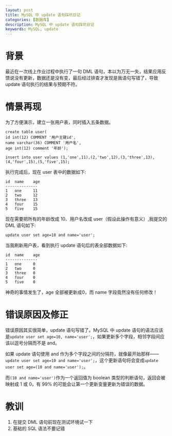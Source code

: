 ```yaml
---
layout: post
title: MySQL 中 update 语句踩坑日记
categories: [数据库]
description: MySQL 中 update 语句踩坑日记
keywords: MySQL, update
---
```


# 背景
最近在一次线上作业过程中执行了一句 DML 语句，本以为万无一失，结果应用反馈说没有更新，数据还是没有变，最后经过排查才发现是我语句写错了，导致 update 语句执行的结果与预期不符。

# 情景再现
为了方便演示，建立一张用户表，同时插入五条数据。
````mysql
create table user(
id int(12) COMMENT '用户主键id',
name varchar(36) COMMENT '用户名',
age int(12) comment '年龄');

insert into user values (1,'one',11),(2,'two',12),(3,'three',13),(4,'four',15),(5,'five',15);
````

执行完成后，现在 user 表中的数据如下: 
````mysql
id  name    age
--------------
1	one  	11
2	two 	12
3	three	13
4	four	15
5	five	15
````

现在需要把所有的年龄改成 10、用户名改成 user（假设此操作有意义）,我提交的 DML 语句如下:
````mysql
update user set age=10 and name='user';
````

当我刷新用户表，看到执行 update 语句后的表全部数据如下:
````mysql
id  name    age
--------------
1	one	    0
2	two	    0
3	three	0
4	four	0
5	five	0
````

神奇的事情发生了，age 全部被更新成0，而 name 字段竟然没有任何修改！

# 错误原因及修正
错误原因其实很简单，update 语句写错了。MySQL 中 update 语句的语法应该是`update user set age=10, name='user';`，如果更新多个字段，相邻字段间应该以逗号分隔而不是 and。

如果 update 语句使用 and 作为多个字段之间的分隔符，就像最开始那样——`update user set age=10 and name='user';`，这个更新语句将会变成`update user set age=(10 and name='user');`。

而`(10 and name='user')`作为一个返回值为 boolean 类型的判断语句，返回会被映射成 1 或 0，有 99% 的可能会让第一个更新变量更新为错误的数据。

# 教训
1. 在提交 DML 语句前现在测试环境试一下
2. 基础的 SQL 语法不要记错